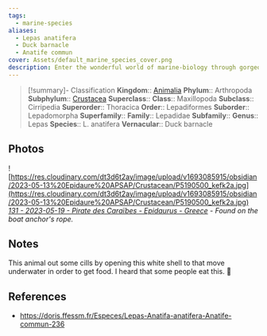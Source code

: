 ```yaml
---
tags:
  - marine-species
aliases:
  - Lepas anatifera
  - Duck barnacle
  - Anatife commun
cover: Assets/default_marine_species_cover.png
description: Enter the wonderful world of marine-biology through gorgeous underwater pictures of marine animals. Crustaceans are taxons that encompasses crabs, shrimps, lobsters, and other well known crustaceans (and sea food indeed).
---
```

> [!summary]- Classification
**Kingdom**:: [Animalia](Animalia.md)
**Phylum**:: Arthropoda
**Subphylum**:: [Crustacea](Crustacea.md)
**Superclass**::
**Class**:: Maxillopoda
**Subclass**:: Cirripedia
**Superorder**:: Thoracica
**Order**:: Lepadiformes
**Suborder**:: Lepadomorpha
**Superfamily**::
**Family**:: Lepadidae
**Subfamily**::
**Genus**:: Lepas
**Species**:: L. anatifera
**Vernacular**:: Duck barnacle

## Photos
![https://res.cloudinary.com/dt3d6t2ay/image/upload/v1693085915/obsidian/2023-05-13%20Epidaure%20APSAP/Crustacean/P5190500_kefk2a.jpg](https://res.cloudinary.com/dt3d6t2ay/image/upload/v1693085915/obsidian/2023-05-13%20Epidaure%20APSAP/Crustacean/P5190500_kefk2a.jpg)
*[131 - 2023-05-19 - Pirate des Caraïbes - Epidaurus - Greece](131%20-%202023-05-19%20-%20Pirate%20des%20Caraïbes%20-%20Epidaurus%20-%20Greece.md) - Found on the boat anchor's rope.*
## Notes
This animal out some cills by opening this white shell to that move underwater in order to get food. I heard that some people eat this. 🤢

## References
- https://doris.ffessm.fr/Especes/Lepas-Anatifa-anatifera-Anatife-commun-236